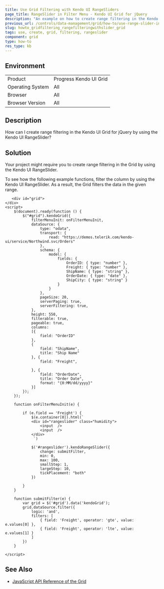 ```yaml
---
title: Use Grid Filtering with Kendo UI RangeSliders
page_title: RangeSlider in Filter Menu - Kendo UI Grid for jQuery
description: "An example on how to create range filtering in the Kendo UI Grid for jQuery by using the Kendo UI RangeSlider."
previous_url: /controls/data-management/grid/how-to/use-range-slider-in-filter-menu, /controls/data-management/grid/how-to/filtering/use-range-slider-in-filter-menu
slug: howto_gridfiltering_rangefilteringwithslider_grid
tags: use, create, grid, filtering, rangeslider
component: grid
type: how-to
res_type: kb
---
```


## Environment

<table>
 <tr>
  <td>Product</td>
  <td>Progress Kendo UI Grid</td>
 </tr>
 <tr>
  <td>Operating System</td>
  <td>All</td>
 </tr>
 <tr>
  <td>Browser</td>
  <td>All</td>
 </tr>
 <tr>
  <td>Browser Version</td>
  <td>All</td>
 </tr>
</table>

## Description

How can I create range filtering in the Kendo UI Grid for jQuery by using the Kendo UI RangeSlider?

## Solution

Your project might require you to create range filtering in the Grid by using the Kendo UI RangeSlider.

To see how the following example functions, filter the column by using the Kendo UI RangeSlider. As a result, the Grid filters the data in the given range.

```dojo
   <div id="grid">
</div>
<script>
    $(document).ready(function () {
        $("#grid").kendoGrid({
            filterMenuInit: onFilterMenuInit,
            dataSource: {
                type: "odata",
                transport: {
                    read: "https://demos.telerik.com/kendo-ui/service/Northwind.svc/Orders"
                },
                schema: {
                    model: {
                        fields: {
                            OrderID: { type: "number" },
                            Freight: { type: "number" },
                            ShipName: { type: "string" },
                            OrderDate: { type: "date" },
                            ShipCity: { type: "string" }
                        }
                    }
                },
                pageSize: 20,
                serverPaging: true,
                serverFiltering: true,
            },
            height: 550,
            filterable: true,
            pageable: true,
            columns:
            [{
                field: "OrderID"
            },
            {
                field: "ShipName",
                title: "Ship Name"
            }, {
                field: "Freight",

            }, {
                field: "OrderDate",
                title: "Order Date",
                format: "{0:MM/dd/yyyy}"
            }]
        });
    });

    function onFilterMenuInit(e) {

        if (e.field == 'Freight') {
            $(e.container[0]).html(`
            <div id="rangeslider" class="humidity">
                <input  />
                <input  />
            </div>
             `)

            $('#rangeslider').kendoRangeSlider({
                change: submitFilter,
                min: 0,
                max: 100,
                smallStep: 1,
                largeStep: 10,
                tickPlacement: "both"
            })

        }
    }

    function submitFilter(e) {
        var grid = $('#grid').data('kendoGrid');
        grid.dataSource.filter({
            logic: 'and',
            filters: [
                { field: 'Freight', operator: 'gte', value: e.values[0] },
                { field: 'Freight', operator: 'lte', value: e.values[1] }
            ]
        })
    }

</script>
```

## See Also

* [JavaScript API Reference of the Grid](/api/javascript/ui/grid)
